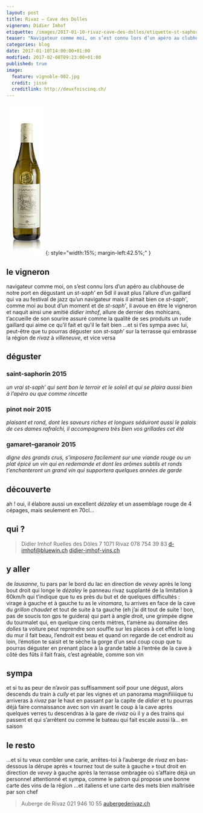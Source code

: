```yaml
---
layout: post
title: Rivaz – Cave des Dolles
vigneron: Didier Imhof
etiquette: /images/2017-01-10-rivaz-cave-des-dolles/etiquette-st-saphorin-desert.jpg
teaser: "Navigateur comme moi, on s’est connu lors d’un apéro au clubhouse de notre port en dégustant un st-saph en 5dl il avait plus l’allure d’un gaillard qui va au festival de jazz qu’un navigateur mais il aimait bien ce st-saph’, ..."
categories: blog
date: 2017-01-10T14:00:00+01:00
modified: 2017-02-08T09:23:00+01:00
published: true
image:
  feature: vignoble-002.jpg
  credit: jissé
  creditlink: http://deuxfoiscinq.ch/
---
```


![bouteille de st-saphorin](/images/2017-01-10-rivaz-cave-des-dolles/2_st-saphorin-desert50.jpg){: style="width:15%; margin-left:42.5%;" }

## le vigneron
navigateur comme moi, on s’est connu lors d’un apéro au clubhouse de notre port en dégustant un *st-saph’* en 5dl
il avait plus l’allure d’un gaillard qui va au festival de jazz qu’un navigateur mais il aimait bien ce *st-saph’*, comme moi
au bout d’un moment et de *st-saph’*, il avoue en être le vigneron et naquit ainsi une amitié
*didier imhof*, allure de dernier des mohicans, t’accueille de son sourire assuré comme la qualité de ses produits
un rude gaillard qui aime ce qu’il fait et qu’il le fait bien
…et si t’es sympa avec lui, peut-être que tu pourras déguster son *st-saph’* sur la terrasse qui embrasse la région de *rivaz* à *villeneuve*, et vice versa

## déguster

### saint-saphorin 2015
*un vrai st-saph’ qui sent bon le terroir et le soleil et qui se plaira aussi bien à l’apéro ou que comme rincette*

### pinot noir 2015
*plaisant et rond, dont les saveurs riches et longues séduiront aussi le palais de ces dames
rafraîchi, il accompagnera très bien vos grillades cet été*

### gamaret–garanoir 2015
*digne des grands crus, s’imposera facilement sur une viande rouge ou un plat épicé
un vin qui en redemande et dont les arômes subtils et ronds t’enchanteront
un grand vin qui supportera quelques années de garde*

## découverte
ah ! oui, il élabore aussi un excellent *dézaley* et un assemblage rouge de 4 cépages, mais seulement en 70cl…

## qui ?
> Didier Imhof
> Ruelles des Dôles 7
> 1071 Rivaz
> 078 754 39 83
> [d-imhof@bluewin.ch](mailto:d-imhof@bluewin.ch)
> [didier-imhof-vins.ch](http://didier-imhof-vins.ch/)

## y aller
de *lausanne*, tu pars par le bord du lac en direction de *vevey*
après le long bout droit qui longe le *dézaley* le panneau rivaz supplanté de la limitation à 60km/h qui t’indique que tu es près du but et de quelques difficultés : virage à gauche et à gauche tu as le *vinomara*,
tu arrives en face de la cave du *grillon chaudet* et tout de suite à ta gauche (eh j’ai dit tout de suite ! bon, pas de soucis ton gps te guidera) qui part à angle droit, une grimpée digne du tourmalet qui, en quelque cinq cents mètres, t’amène au domaine des *dolles*
ta voiture peut reprendre son souffle sur les places à cet effet le long du mur
il fait beau, l’endroit est beau et quand on regarde de cet endroit au loin, l’émotion te saisit et te sèche la gorge d’un seul coup
coup que tu pourras déguster en prenant place à la grande table à l’entrée de la cave à côté des fûts
il fait frais, c’est agréable, comme son vin

## sympa
et si tu as peur de n’avoir pas suffisamment soif pour une dégust, alors descends du train à *cully* et par les vignes et un panorama magnifiiiiique tu arriveras à *rivaz* par le haut en passant par la capite de *didier* et tu pourras déjà faire connaissance avec son vin avant le coup à la cave
après quelques verres tu descendras à la gare de *rivaz* où il y a des trains qui passent et qui s’arrêtent ou comme le bateau qui fait escale aussi là… en saison

## le resto
…et si tu veux combler une carie, arrêtes-toi à l’auberge de *rivaz* en bas-dessous la dérupe après « tournez tout de suite à gauche » tout droit en direction de *vevey*
à gauche après la terrasse ombragée où s’affaire déjà un personnel attentionné et sympa, comme le patron qui propose une bonne carte des vins de la région …et italiens et une carte des mets bien maîtrisée par son chef

> Auberge de Rivaz
> 021 946 10 55
> [aubergederivaz.ch](http://www.aubergederivaz.ch)
